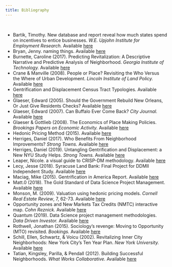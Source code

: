 ```yaml
---
title: Bibliography
---
```

  
<br>
  
- Bartik, Timothy. New database and report reveal how much states spend on incentives to entice businesses. *W.E. Upjohn Institute for Employment Research.* Available [here](https://www.upjohn.org/research-highlights/new-database-and-report-reveal-how-much-states-spend-incentives-entice-businesses)
- Bryan, Jenny. naming things. Available [here](https://www2.stat.duke.edu/~rcs46/lectures_2015/01-markdown-git/slides/naming-slides/naming-slides.pdf)
- Burnette, Caroline (2017). Predicting Revitalization: A Descriptive Narrative and Predictive Analysis of Neighborhood. *Georgia Institute of Technology.* Available [here](https://watts-college.github.io/cpp-528-spr-2022/articles/revitalization/predicting-revitalization.pdf)
- Crane & Manville (2008). People or Place? Revisiting the Who Versus the Where of Urban Development. *Lincoln Institute of Land Policy.* Available [here]( https://watts-college.github.io/cpp-528-spr-2022/articles/revitalization/people-or-place-revisiting-the-debate.pdf)
- Gentrification and Displacement Census Tract Typologies. Available [here](https://github.com/DS4PS/cpp-528-spr-2020/blob/master/articles/gentrification/gentrification-methodology.pdf)
- Glaeser, Edward (2005). Should the Government Rebuild New Orleans, Or Just Give Residents Checks? Available [here](https://are.berkeley.edu/~ligon/Teaching/EEP100/glaeser05.pdf)
- Glaeser, Edward (2007). Can Buffalo Ever Come Back? *City Journal.* Available [here](https://www.city-journal.org/html/can-buffalo-ever-come-back-13050.html)
- Glaeser & Gottlieb (2008). The Economics of Place Making Policies. *Brookings Papers on Economic Activity.* Available [here](https://github.com/DS4PS/cpp-528-spr-2020/raw/master/articles/revitalization/the-economics-of-place-making-policies.pdf)
- Hedonic Pricing Method (2015). Available [here](https://watts-college.github.io/cpp-528-template/articles/home-value-change/hedonic-pricing-method.pdf)
- Herriges, Daniel (2017). Who Benefits From Neighborhood Improvements? *Strong Towns.* Available [here](https://www.strongtowns.org/journal/2017/11/1/who-benefits-from-neighborhood-improvements)
- Herriges, Daniel (2019). Untangling Gentrification and Displacement: a New NYU Study Helps. *Strong Towns.* Available [here](https://www.strongtowns.org/journal/2019/8/1/untangling-gentrification-and-displacement)
- Leaper, Nicole. a visual guide to CRISP-DM methodology. Available [here](https://exde.files.wordpress.com/2009/03/crisp_visualguide.pdf)
- Lecy, Jesse (2018). Syracuse Land Bank: Final Project for DDMII Independent Study. Available [here](https://lecy.github.io/SyracuseLandBank/litreview.html)
- Maciag, Mike (2015). Gentrification in America Report. Available [here](https://github.com/DS4PS/cpp-528-spr-2020/blob/master/articles/gentrification/gentrification-in-america-report.pdf)
- Matt.0 (2018). The Gold Standard of Data Science Project Management. Available [here](https://towardsdatascience.com/the-gold-standard-of-data-science-project-management-13d68c9e85d6)
- Monson, M. (2009). Valuation using hedonic pricing models. *Cornell Real Estate Review*, 7, 62-73. Available [here](https://watts-college.github.io/cpp-528-template/articles/home-value-change/valuation-using-hedonic-pricing-models.pdf)
- Opportunity zones and New Markets Tax Credits (NMTC) interactive map. *Cohn Reznick.* Available [here](https://www.cohnreznick.com/nmtc-map)
- Quantum (2019). Data Science project management methodologies. *Data Driven Investor.* Available [here](https://medium.datadriveninvestor.com/data-science-project-management-methodologies-f6913c6b29eb)
- Rothwell, Jonathan (2015). Sociology’s revenge: Moving to Opportunity (MTO) revisited. *Bookings.* Available [here](https://www.brookings.edu/blog/social-mobility-memos/2015/05/06/sociologys-revenge-moving-to-opportunity-mto-revisited/)
- Schill, Ellen, Schwartz, & Voicu (2002). Revitalizing Inner City Neighborhoods: New York City’s Ten Year Plan. *New York University.* Available [here](https://github.com/DS4PS/cpp-528-spr-2020/raw/master/articles/revitalization/Revitalizing_Inner_City_Neighborhoods.pdf)
- Tatian, Kingsley, Parilla, & Pendall (2012). Building Successful Neighborhoods. *What Works Collaborative.* Available [here](https://watts-college.github.io/cpp-528-spr-2022/articles/revitalization/building-successful-neighborhoods.pdf)
